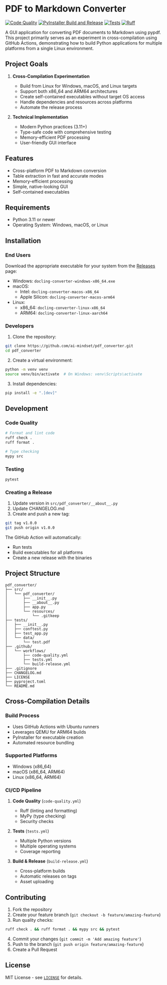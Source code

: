 # PDF to Markdown Converter

[![Code Quality](https://github.com/ai-mindset/py-cross-compile/actions/workflows/code-quality.yml/badge.svg)](https://github.com/ai-mindset/py-cross-compile/actions/workflows/code-quality.yml)
[![PyInstaller Build and Release](https://github.com/ai-mindset/py-cross-compile/actions/workflows/build-release.yml/badge.svg)](https://github.com/ai-mindset/py-cross-compile/actions/workflows/build-release.yml)
[![Tests](https://github.com/ai-mindset/py-cross-compile/actions/workflows/tests.yml/badge.svg)](https://github.com/ai-mindset/py-cross-compile/actions/workflows/tests.yml)
[![Ruff](https://img.shields.io/endpoint?url=https://raw.githubusercontent.com/astral-sh/ruff/main/assets/badge/v2.json)](https://github.com/astral-sh/ruff)


A GUI application for converting PDF documents to Markdown using pypdf. This project primarily serves as an experiment in cross-compilation using GitHub Actions, demonstrating how to build Python applications for multiple platforms from a single Linux environment.

## Project Goals

1. **Cross-Compilation Experimentation**
   - Build from Linux for Windows, macOS, and Linux targets
   - Support both x86_64 and ARM64 architectures
   - Create self-contained executables without target OS access
   - Handle dependencies and resources across platforms
   - Automate the release process

2. **Technical Implementation**
   - Modern Python practices (3.11+)
   - Type-safe code with comprehensive testing
   - Memory-efficient PDF processing
   - User-friendly GUI interface

## Features

- Cross-platform PDF to Markdown conversion
- Table extraction in fast and accurate modes
- Memory-efficient processing
- Simple, native-looking GUI
- Self-contained executables

## Requirements

- Python 3.11 or newer
- Operating System: Windows, macOS, or Linux

## Installation

### End Users

Download the appropriate executable for your system from the [Releases](https://github.com/ai-mindset/pdf_converter/releases) page:

- Windows: `docling-converter-windows-x86_64.exe`
- macOS:
  - Intel: `docling-converter-macos-x86_64`
  - Apple Silicon: `docling-converter-macos-arm64`
- Linux:
  - x86_64: `docling-converter-linux-x86_64`
  - ARM64: `docling-converter-linux-aarch64`

### Developers

1. Clone the repository:
```bash
git clone https://github.com/ai-mindset/pdf_converter.git
cd pdf_converter
```

2. Create a virtual environment:
```bash
python -m venv venv
source venv/bin/activate  # On Windows: venv\Scripts\activate
```

3. Install dependencies:
```bash
pip install -e ".[dev]"
```

## Development

### Code Quality
```bash
# Format and lint code
ruff check .
ruff format .

# Type checking
mypy src
```

### Testing
```bash
pytest
```

### Creating a Release

1. Update version in `src/pdf_converter/__about__.py`
2. Update CHANGELOG.md
3. Create and push a new tag:
```bash
git tag v1.0.0
git push origin v1.0.0
```

The GitHub Action will automatically:
- Run tests
- Build executables for all platforms
- Create a new release with the binaries

## Project Structure
```
pdf_converter/
├── src/
│   └── pdf_converter/
│       ├── __init__.py
│       ├── __about__.py
│       ├── app.py
│       └── resources/
│           └── .gitkeep
├── tests/
│   ├── __init__.py
│   ├── conftest.py
│   ├── test_app.py
│   └── data/
│       └── test.pdf
├── .github/
│   └── workflows/
│       ├── code-quality.yml
│       ├── tests.yml
│       └── build-release.yml
├── .gitignore
├── CHANGELOG.md
├── LICENSE
├── pyproject.toml
└── README.md
```

## Cross-Compilation Details

### Build Process
- Uses GitHub Actions with Ubuntu runners
- Leverages QEMU for ARM64 builds
- PyInstaller for executable creation
- Automated resource bundling

### Supported Platforms
- Windows (x86_64)
- macOS (x86_64, ARM64)
- Linux (x86_64, ARM64)

### CI/CD Pipeline
1. **Code Quality** (`code-quality.yml`)
   - Ruff (linting and formatting)
   - MyPy (type checking)
   - Security checks

2. **Tests** (`tests.yml`)
   - Multiple Python versions
   - Multiple operating systems
   - Coverage reporting

3. **Build & Release** (`build-release.yml`)
   - Cross-platform builds
   - Automatic releases on tags
   - Asset uploading

## Contributing

1. Fork the repository
2. Create your feature branch (`git checkout -b feature/amazing-feature`)
3. Run quality checks:
```bash
ruff check . && ruff format . && mypy src && pytest
```
4. Commit your changes (`git commit -m 'Add amazing feature'`)
5. Push to the branch (`git push origin feature/amazing-feature`)
6. Create a Pull Request

## License

MIT License - see [`LICENSE`](LICENSE) for details.
